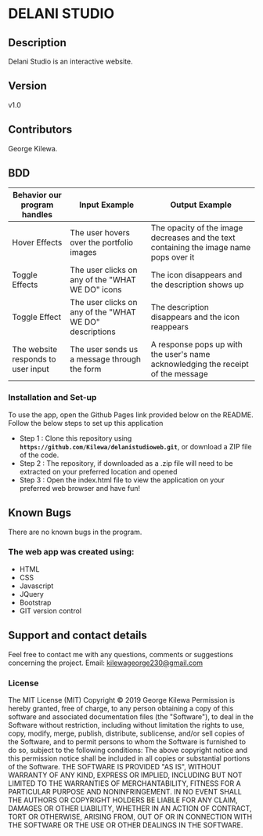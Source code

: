 # DELANI STUDIO

## Description
Delani Studio is an interactive website.
## Version
   v1.0

## Contributors
   George Kilewa.


## BDD
 | Behavior our program handles  | Input Example | Output Example |
 | ----------------------------- | ------------- | -------------  |
 | Hover Effects | The user hovers over the portfolio images | The opacity of the image decreases and the text containing the image name pops over it|
 | Toggle Effects |The user clicks on any of the "WHAT WE DO" icons| The icon disappears and the description shows up  |
 |Toggle Effect  |The user clicks on any of the "WHAT WE DO" descriptions | The description disappears and the icon reappears   |
 | The website responds to user input | The user sends us a message through the form       |  A response pops up with the user's name acknowledging the receipt of the message  |

### Installation and Set-up
To use the app, open the Github Pages link provided below on the README.
Follow the below steps to set up this application
* Step 1 : Clone this repository using **`https://github.com/Kilewa/delanistudioweb.git`**, or download a ZIP file of the code.
* Step 2 : The repository, if downloaded as a .zip file will need to be extracted on your preferred location and opened
* Step 3 : Open the index.html file to view the application on your preferred web browser and have fun!



## Known Bugs
There are no known bugs in the program.

### The web app was created using:
* HTML  
* CSS
* Javascript  
* JQuery
* Bootstrap
* GIT version control

## Support and contact details
Feel free to contact me with any questions, comments or suggestions concerning the project.
Email: kilewageorge230@gmail.com
### License
The MIT License (MIT)
Copyright © 2019 George Kilewa
Permission is hereby granted, free of charge, to any person obtaining a copy of this software and associated documentation files (the "Software"), to deal in the Software without restriction, including without limitation the rights to use, copy, modify, merge, publish, distribute, sublicense, and/or sell copies of the Software, and to permit persons to whom the Software is furnished to do so, subject to the following conditions:
The above copyright notice and this permission notice shall be included in all copies or substantial portions of the Software.
THE SOFTWARE IS PROVIDED "AS IS", WITHOUT WARRANTY OF ANY KIND, EXPRESS OR IMPLIED, INCLUDING BUT NOT LIMITED TO THE WARRANTIES OF MERCHANTABILITY, FITNESS FOR A PARTICULAR PURPOSE AND NONINFRINGEMENT. IN NO EVENT SHALL THE AUTHORS OR COPYRIGHT HOLDERS BE LIABLE FOR ANY CLAIM, DAMAGES OR OTHER LIABILITY, WHETHER IN AN ACTION OF CONTRACT, TORT OR OTHERWISE, ARISING FROM, OUT OF OR IN CONNECTION WITH THE SOFTWARE OR THE USE OR OTHER DEALINGS IN THE SOFTWARE.
